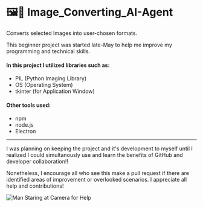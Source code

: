 <h1>🖼️🤖 Image_Converting_AI-Agent</h1> 

Converts selected Images into user-chosen formats.

This beginner project was started late-May to help me improve my programming and technical skills.

#### In this project I utilized libraries such as:
 - PIL (Python Imaging Library)
 - OS (Operating System)
 - tkinter (for Application Window)

#### Other tools used:
 - npm
 - node.js
 - Electron

<hr>

I was planning on keeping the project and it's development to myself until I realized I could simultanously use and learn the benefits of GitHub and developer collaboration!!

Nonetheless, I encourage all who see this make a pull request if there are identified areas of improvement or overlooked scenarios. I appreciate all help and contributions!

![Man Staring at Camera for Help](https://media3.giphy.com/media/v1.Y2lkPTc5MGI3NjExZTZsaml2aHo4OXlhanJjdWlwYmFrbWdscmFicHlrdXVlYml0aWdzZCZlcD12MV9pbnRlcm5hbF9naWZfYnlfaWQmY3Q9Zw/a5viI92PAF89q/giphy.gif)

